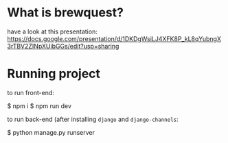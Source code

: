# What is brewquest?
have a look at this presentation: https://docs.google.com/presentation/d/1DKDgWsiLJ4XFK8P_kL8qYubngX3rTBV2ZINpXUibGGs/edit?usp=sharing

# Running project

to run front-end:

$ npm i 
$ npm run dev


to run back-end (after installing `django` and `django-channels`:

$ python manage.py runserver
